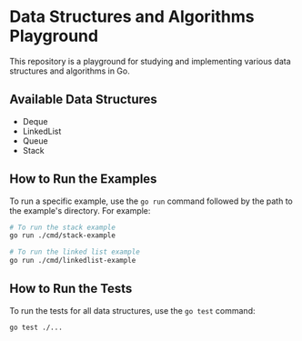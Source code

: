 # Data Structures and Algorithms Playground

This repository is a playground for studying and implementing various data structures and algorithms in Go.

## Available Data Structures

*   Deque
*   LinkedList
*   Queue
*   Stack

## How to Run the Examples

To run a specific example, use the `go run` command followed by the path to the example's directory. For example:

```bash
# To run the stack example
go run ./cmd/stack-example

# To run the linked list example
go run ./cmd/linkedlist-example
```

## How to Run the Tests

To run the tests for all data structures, use the `go test` command:

```bash
go test ./...
```
